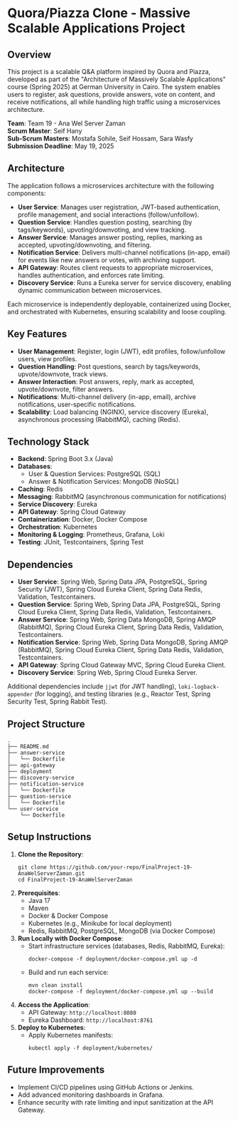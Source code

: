 # Quora/Piazza Clone - Massive Scalable Applications Project

## Overview

This project is a scalable Q&A platform inspired by Quora and Piazza, developed as part of the "Architecture of Massively Scalable Applications" course (Spring 2025) at German University in Cairo. The system enables users to register, ask questions, provide answers, vote on content, and receive notifications, all while handling high traffic using a microservices architecture.

**Team**: Team 19 - Ana Wel Server Zaman  
**Scrum Master**: Seif Hany  
**Sub-Scrum Masters**: Mostafa Sohile, Seif Hossam, Sara Wasfy  
**Submission Deadline**: May 19, 2025

## Architecture

The application follows a microservices architecture with the following components:

- **User Service**: Manages user registration, JWT-based authentication, profile management, and social interactions (follow/unfollow).
- **Question Service**: Handles question posting, searching (by tags/keywords), upvoting/downvoting, and view tracking.
- **Answer Service**: Manages answer posting, replies, marking as accepted, upvoting/downvoting, and filtering.
- **Notification Service**: Delivers multi-channel notifications (in-app, email) for events like new answers or votes, with archiving support.
- **API Gateway**: Routes client requests to appropriate microservices, handles authentication, and enforces rate limiting.
- **Discovery Service**: Runs a Eureka server for service discovery, enabling dynamic communication between microservices.

Each microservice is independently deployable, containerized using Docker, and orchestrated with Kubernetes, ensuring scalability and loose coupling.

## Key Features

- **User Management**: Register, login (JWT), edit profiles, follow/unfollow users, view profiles.
- **Question Handling**: Post questions, search by tags/keywords, upvote/downvote, track views.
- **Answer Interaction**: Post answers, reply, mark as accepted, upvote/downvote, filter answers.
- **Notifications**: Multi-channel delivery (in-app, email), archive notifications, user-specific notifications.
- **Scalability**: Load balancing (NGINX), service discovery (Eureka), asynchronous processing (RabbitMQ), caching (Redis).

## Technology Stack

- **Backend**: Spring Boot 3.x (Java)
- **Databases**:
  - User & Question Services: PostgreSQL (SQL)
  - Answer & Notification Services: MongoDB (NoSQL)
- **Caching**: Redis
- **Messaging**: RabbitMQ (asynchronous communication for notifications)
- **Service Discovery**: Eureka
- **API Gateway**: Spring Cloud Gateway
- **Containerization**: Docker, Docker Compose
- **Orchestration**: Kubernetes
- **Monitoring & Logging**: Prometheus, Grafana, Loki
- **Testing**: JUnit, Testcontainers, Spring Test

## Dependencies

- **User Service**: Spring Web, Spring Data JPA, PostgreSQL, Spring Security (JWT), Spring Cloud Eureka Client, Spring Data Redis, Validation, Testcontainers.
- **Question Service**: Spring Web, Spring Data JPA, PostgreSQL, Spring Cloud Eureka Client, Spring Data Redis, Validation, Testcontainers.
- **Answer Service**: Spring Web, Spring Data MongoDB, Spring AMQP (RabbitMQ), Spring Cloud Eureka Client, Spring Data Redis, Validation, Testcontainers.
- **Notification Service**: Spring Web, Spring Data MongoDB, Spring AMQP (RabbitMQ), Spring Cloud Eureka Client, Spring Data Redis, Validation, Testcontainers.
- **API Gateway**: Spring Cloud Gateway MVC, Spring Cloud Eureka Client.
- **Discovery Service**: Spring Web, Spring Cloud Eureka Server.

Additional dependencies include `jjwt` (for JWT handling), `loki-logback-appender` (for logging), and testing libraries (e.g., Reactor Test, Spring Security Test, Spring Rabbit Test).

## Project Structure

```
.
├── README.md
├── answer-service
│   └── Dockerfile
├── api-gateway
├── deployment
├── discovery-service
├── notification-service
│   └── Dockerfile
├── question-service
│   └── Dockerfile
└── user-service
    └── Dockerfile
```

## Setup Instructions

1. **Clone the Repository**:
   ```
   git clone https://github.com/your-repo/FinalProject-19-AnaWelServerZaman.git
   cd FinalProject-19-AnaWelServerZaman
   ```
2. **Prerequisites**:
   - Java 17
   - Maven
   - Docker & Docker Compose
   - Kubernetes (e.g., Minikube for local deployment)
   - Redis, RabbitMQ, PostgreSQL, MongoDB (via Docker Compose)
3. **Run Locally with Docker Compose**:
   - Start infrastructure services (databases, Redis, RabbitMQ, Eureka):
     ```
     docker-compose -f deployment/docker-compose.yml up -d
     ```
   - Build and run each service:
     ```
     mvn clean install
     docker-compose -f deployment/docker-compose.yml up --build
     ```
4. **Access the Application**:
   - API Gateway: `http://localhost:8080`
   - Eureka Dashboard: `http://localhost:8761`
5. **Deploy to Kubernetes**:
   - Apply Kubernetes manifests:
     ```
     kubectl apply -f deployment/kubernetes/
     ```

## Future Improvements

- Implement CI/CD pipelines using GitHub Actions or Jenkins.
- Add advanced monitoring dashboards in Grafana.
- Enhance security with rate limiting and input sanitization at the API Gateway.
